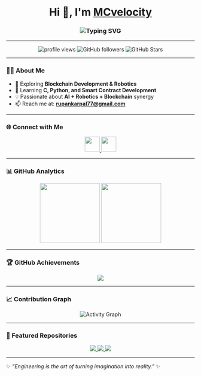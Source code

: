 <!-- Header with Typing Effect -->
<h1 align="center">
  Hi 👋, I'm <a href="https://github.com/MCvelocity" target="_blank">MCvelocity</a>
</h1>
<h3 align="center">
  <img src="https://readme-typing-svg.herokuapp.com?font=Fira+Code&size=24&pause=1000&color=36BCF7&width=600&lines=🚀+Blockchain+Developer;🤖+Robotics+Enthusiast;💡+Engineer+in+Progress;Always+Learning+%26+Building" alt="Typing SVG" />
</h3>

---

<!-- Profile Counters -->
<p align="center">
  <img src="https://komarev.com/ghpvc/?username=MCvelocity&label=Profile%20views&color=36BCF7&style=for-the-badge" alt="profile views" />
  <img src="https://img.shields.io/github/followers/MCvelocity?label=Followers&style=for-the-badge&color=36BCF7" alt="GitHub followers" />
  <img src="https://img.shields.io/github/stars/MCvelocity?label=Stars&style=for-the-badge&color=36BCF7" alt="GitHub Stars" />
</p>

---

### 👨‍💻 About Me  
- 🔭 Exploring **Blockchain Development & Robotics**  
- 🌱 Learning **C, Python, and Smart Contract Development**  
- 💡 Passionate about **AI + Robotics + Blockchain** synergy  
- 📫 Reach me at: **rupankarpal77@gmail.com**  

---

### 🌐 Connect with Me  
<p align="center">
  <a href="https://www.linkedin.com/in/rupankar-pal/" target="blank">
    <img src="https://img.icons8.com/color/48/000000/linkedin.png" height="40" width="40" />
  </a>
  <a href="https://www.instagram.com/mc_velocity007/" target="blank">
    <img src="https://img.icons8.com/color/48/000000/instagram-new.png" height="40" width="40" />
  </a>
</p>

---

### 📊 GitHub Analytics  
<p align="center">
  <img src="https://github-readme-stats.vercel.app/api?username=MCvelocity&show_icons=true&theme=radical&count_private=true&hide_border=true" height="160" />
  <img src="https://github-readme-streak-stats.herokuapp.com/?user=MCvelocity&theme=radical&hide_border=true" height="160" />
</p>

---

### 🏆 GitHub Achievements  
<p align="center">
  <img src="https://github-profile-trophy.vercel.app/?username=MCvelocity&theme=radical&no-frame=true&no-bg=true&margin-w=15&margin-h=15" />
</p>

---

### 📈 Contribution Graph  
<p align="center">
  <img src="https://github-readme-activity-graph.vercel.app/graph?username=MCvelocity&theme=react-dark&bg_color=0D1117&hide_border=true&line=36BCF7&point=FFFFFF" alt="Activity Graph" />
</p>

---

### 🚀 Featured Repositories  
<p align="center">
  <a href="https://github.com/MCvelocity/Medical-Assistant_ChatBot">
    <img src="https://github-readme-stats.vercel.app/api/pin/?username=MCvelocity&repo=Medical-Assistant_ChatBot&theme=radical&hide_border=true" />
  </a>
  <a href="https://github.com/MCvelocity/python-project">
    <img src="https://github-readme-stats.vercel.app/api/pin/?username=MCvelocity&repo=python-project&theme=radical&hide_border=true" />
  </a>
  <a href="https://github.com/MCvelocity/Multipages-website-Design">
    <img src="https://github-readme-stats.vercel.app/api/pin/?username=MCvelocity&repo=Multipages-website-Design&theme=radical&hide_border=true" />
  </a>
</p>

---

✨ _“Engineering is the art of turning imagination into reality.”_ ✨  
